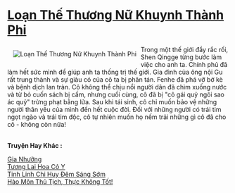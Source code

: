 <a href="https://truyentiki.com/loan-the-thuong-nu-khuynh-thanh-phi.30461/" title="Loạn Thế Thương Nữ Khuynh Thành Phi"><h1>Loạn Thế Thương Nữ Khuynh Thành Phi</h1></a><div style="display:table"><img align="right" style="float: left; padding: 10px;" src="https://truyentiki.com/a/img/str/src/30461.jpg" alt="Loạn Thế Thương Nữ Khuynh Thành Phi">Trong một thế giới đầy rắc rối, Shen Qingge từng bước làm việc cho anh ta. Chính phủ đã làm hết sức mình để giúp anh ta thống trị thế giới. Gia đình của ông nội Gu rất trung thành và sự giàu có của cô ta bị phân tán. Fenhe đã phá vỡ bờ kè và bệnh dịch lan tràn. Cô không thể chịu nổi người dân đã chìm xuống nước và từ bỏ cuốn sách bị cấm, nhưng cuối cùng, cô đã bị "cô gái quỷ ngôi sao ác quỷ" trừng phạt bằng lửa. Sau khi tái sinh, cô chỉ muốn bảo vệ những người thân yêu của mình đến hết cuộc đời. Đối với những người có trái tim ngọt ngào và trái tim độc, cô tự nhiên muốn họ nếm trải những gì cô đã cho cô - không còn nữa!</div><p><br><b>Truyện Hay Khác :</b></p><a href="https://truyentiki.com/gia-nhuong.30460/" alt="Gia Nhưỡng">Gia Nhưỡng</a><br/><a href="https://github.com/nownovels/truyenhay/tree/master/truyenhay/30343/README.md" alt="Tương Lai Hoa Cỏ Y">Tương Lai Hoa Cỏ Y</a><br/><a href="https://www.plurk.com/p/nuzb7y" alt="Tinh Linh Chi Huy Đêm Sáng Sớm">Tinh Linh Chi Huy Đêm Sáng Sớm</a><br/><a href="https://github.com/nownovels/truyenhay/tree/master/truyenhay/30417/README.md" alt="Hào Môn Thủ Tịch, Thực Không Tốt!">Hào Môn Thủ Tịch, Thực Không Tốt!</a><br/>